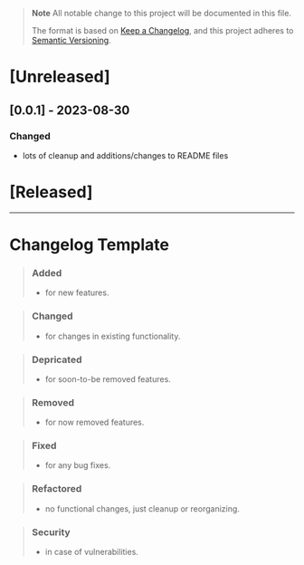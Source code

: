 > **Note**
> All notable change to this project will be documented in this file.
>
>The format is based on [Keep a Changelog](https://keepachangelog.com/en/1.0.0/),
and this project adheres to [Semantic Versioning](https://semver.org/spec/v2.0.0.html).

[Unreleased]
============
[0.0.1] - 2023-08-30
--------------------
### Changed
- lots of cleanup and additions/changes to README files


[Released]
==========



----------------------------------------------------------------------

Changelog Template
==================

> ### Added
> - for new features.

> ### Changed
> - for changes in existing functionality.

> ### Depricated
> - for soon-to-be removed features.

> ### Removed
> - for now removed features.

> ### Fixed
> - for any bug fixes.

> ### Refactored
> - no functional changes, just cleanup or reorganizing.

> ### Security
> - in case of vulnerabilities.